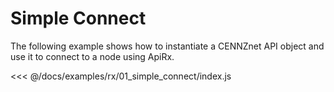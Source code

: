 # Simple Connect

The following example shows how to instantiate a CENNZnet API object and use it to connect to a node using ApiRx.

<<< @/docs/examples/rx/01_simple_connect/index.js
